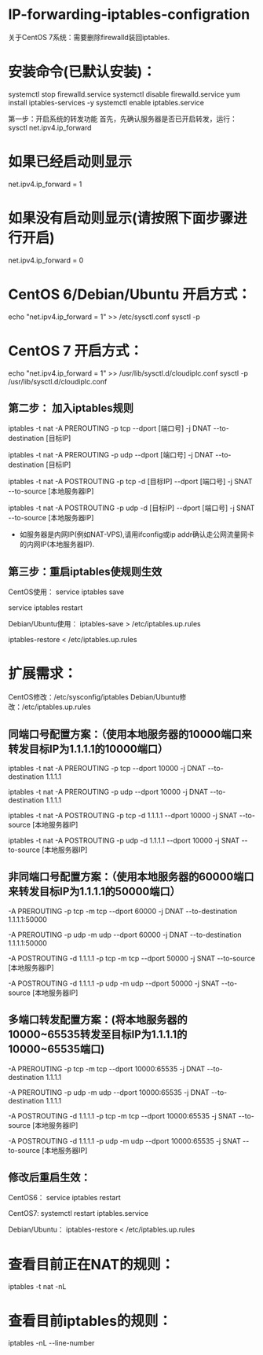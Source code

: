 # IP-forwarding-iptables-configration

关于CentOS 7系统：需要删除firewalld装回iptables.
# 安装命令(已默认安装)：
systemctl stop firewalld.service
systemctl disable firewalld.service
yum install iptables-services -y
systemctl enable iptables.service
 
第一步：开启系统的转发功能
首先，先确认服务器是否已开启转发，运行：
sysctl net.ipv4.ip_forward
# 如果已经启动则显示
net.ipv4.ip_forward = 1

# 如果没有启动则显示(请按照下面步骤进行开启)
net.ipv4.ip_forward = 0

# CentOS 6/Debian/Ubuntu 开启方式：
echo "net.ipv4.ip_forward = 1" >> /etc/sysctl.conf
sysctl -p
# CentOS 7 开启方式：
echo "net.ipv4.ip_forward = 1" >> /usr/lib/sysctl.d/cloudiplc.conf
sysctl -p /usr/lib/sysctl.d/cloudiplc.conf
 
## 第二步： 加入iptables规则
iptables -t nat -A PREROUTING -p tcp --dport [端口号] -j DNAT --to-destination [目标IP]

iptables -t nat -A PREROUTING -p udp --dport [端口号] -j DNAT --to-destination [目标IP]

iptables -t nat -A POSTROUTING -p tcp -d [目标IP] --dport [端口号] -j SNAT --to-source [本地服务器IP]

iptables -t nat -A POSTROUTING -p udp -d [目标IP] --dport [端口号] -j SNAT --to-source [本地服务器IP]

* 如服务器是内网IP(例如NAT-VPS),请用ifconfig或ip addr确认走公网流量网卡的内网IP(本地服务器IP).
 
## 第三步：重启iptables使规则生效
CentOS使用：
service iptables save

service iptables restart

Debian/Ubuntu使用：
iptables-save > /etc/iptables.up.rules

iptables-restore < /etc/iptables.up.rules
 
# 扩展需求：
CentOS修改：/etc/sysconfig/iptables
Debian/Ubuntu修改：/etc/iptables.up.rules

## 同端口号配置方案：（使用本地服务器的10000端口来转发目标IP为1.1.1.1的10000端口）
iptables -t nat -A PREROUTING -p tcp --dport 10000 -j DNAT --to-destination 1.1.1.1

iptables -t nat -A PREROUTING -p udp --dport 10000 -j DNAT --to-destination 1.1.1.1

iptables -t nat -A POSTROUTING -p tcp -d 1.1.1.1 --dport 10000 -j SNAT --to-source [本地服务器IP]

iptables -t nat -A POSTROUTING -p udp -d 1.1.1.1 --dport 10000 -j SNAT --to-source [本地服务器IP]

## 非同端口号配置方案：（使用本地服务器的60000端口来转发目标IP为1.1.1.1的50000端口）
-A PREROUTING -p tcp -m tcp --dport 60000 -j DNAT --to-destination 1.1.1.1:50000

-A PREROUTING -p udp -m udp --dport 60000 -j DNAT --to-destination 1.1.1.1:50000

-A POSTROUTING -d 1.1.1.1 -p tcp -m tcp --dport 50000 -j SNAT --to-source [本地服务器IP]

-A POSTROUTING -d 1.1.1.1 -p udp -m udp --dport 50000 -j SNAT --to-source [本地服务器IP]

## 多端口转发配置方案：(将本地服务器的10000~65535转发至目标IP为1.1.1.1的10000~65535端口)
-A PREROUTING -p tcp -m tcp --dport 10000:65535 -j DNAT --to-destination 1.1.1.1

-A PREROUTING -p udp -m udp --dport 10000:65535 -j DNAT --to-destination 1.1.1.1

-A POSTROUTING -d 1.1.1.1 -p tcp -m tcp --dport 10000:65535 -j SNAT --to-source [本地服务器IP]

-A POSTROUTING -d 1.1.1.1 -p udp -m udp --dport 10000:65535 -j SNAT --to-source [本地服务器IP]

## 修改后重启生效：
CentOS6：
service iptables restart

CentOS7:
systemctl restart iptables.service

Debian/Ubuntu：
iptables-restore < /etc/iptables.up.rules


# 查看目前正在NAT的规则：
iptables -t nat -nL
# 查看目前iptables的规则：
iptables -nL --line-number

